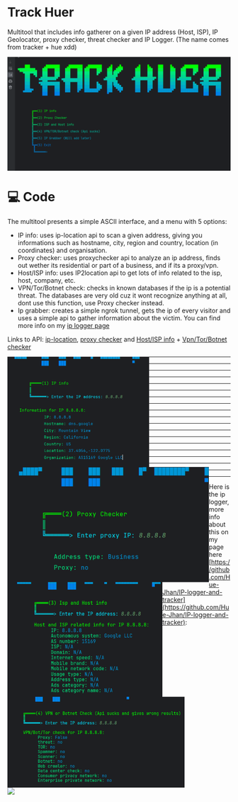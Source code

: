 # Track Huer
Multitool that includes info gatherer on a given IP address (Host, ISP), IP Geolocator, proxy checker, threat checker and IP Logger. (The name comes from tracker + hue xdd)

<img align="middle" src="media/trackhuer5.png" width="600" />

# 💻 Code
The multitool presents a simple ASCII interface, and a menu with 5 options:

- IP info: uses ip-location api to scan a given address, giving you informations such as hostname, city, region and country, location (in coordinates) and organisation.
- Proxy checker: uses proxychecker api to analyze an ip address, finds out wether its residential or part of a business, and if its a proxy/vpn.
- Host/ISP info: uses IP2location api to get lots of info related to the isp, host, company, etc.
- VPN/Tor/Botnet check: checks in known databases if the ip is a potential threat. The databases are very old cuz it wont recognize anything at all, dont use this function, use Proxy checker instead. 
- Ip grabber: creates a simple ngrok tunnel, gets the ip of every visitor and uses a simple api to gather information about the victim. You can find more info on my [ip logger page](https://github.com/Hue-Jhan/IP-logger-and-tracker)

Links to API: [ip-location](https://api.iplocation.net/), [proxy checker](https://proxycheck.io/) and [Host/ISP info](https://www.ip2location.io/) + [Vpn/Tor/Botnet checker](https://www.ip2location.io/)

<img align="left" src="media/trackhuer3.png" width="320" />
<img align="left" src="media/trackhuer4.png" width="455" />


<img align="left" src="media/trackhuer6.png" width="350" /> 


<img align="left" src="media/trackhuer7.png" width="400" />

---

---

---

---

---

---

---

---

---

---

---

---

---

---

---

---

---

---

---
Here is the ip logger, more info about this on my page here [https://github.com/Hue-Jhan/IP-logger-and-tracker](https://github.com/Hue-Jhan/IP-logger-and-tracker):
<img align="left" src="media/iploggerpy.png" width="700" />
